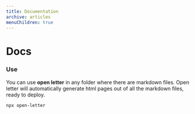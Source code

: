 ```yaml
---
title: Documentation
archive: articles
menuChildren: true
---
```


# Docs

### Use

You can use **open letter** in any folder where there are markdown files. Open letter will automatically generate html pages out of all the markdown files, ready to deploy.

```bash
npx open-letter
```

